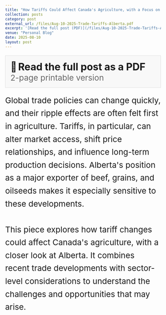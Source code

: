 ```yaml
---
title: "How Tariffs Could Affect Canada's Agriculture, with a Focus on Alberta"
collection: posts
category: post
external_url: /files/Aug-10-2025-Trade-Tariffs-Alberta.pdf
excerpt: '[Read the full post (PDF)](/files/Aug-10-2025-Trade-Tariffs-Alberta.pdf)'
venue: "Personal Blog"
date: 2025-08-10
layout: post
---
```

<div style="border: 1px solid #ddd; padding: 16px; margin: 20px 0; background-color: #f8f8f8;">
  <span style="font-size: 32px;">📄</span> 
  <strong>
    <a href="/files/Aug-04-2025-Competitiveness-vs-Sustainability-final.pdf" 
       target="_blank" 
       style="font-size: 32px; text-decoration: none;">
       Read the full post as a PDF
    </a>
  </strong>
  <br>
  <span style="font-size: 26px; color: #666;">2-page printable version</span>
</div>

<div style="font-size: 26px; line-height: 1.6;">
Global trade policies can change quickly, and their ripple effects are often felt first in agriculture. Tariffs, in particular, can alter market access, shift price relationships, and influence long-term production decisions. Alberta's position as a major exporter of beef, grains, and oilseeds makes it especially sensitive to these developments.
<br><br>
This piece explores how tariff changes could affect Canada's agriculture, with a closer look at Alberta. It combines recent trade developments with sector-level considerations to understand the challenges and opportunities that may arise.
</div>